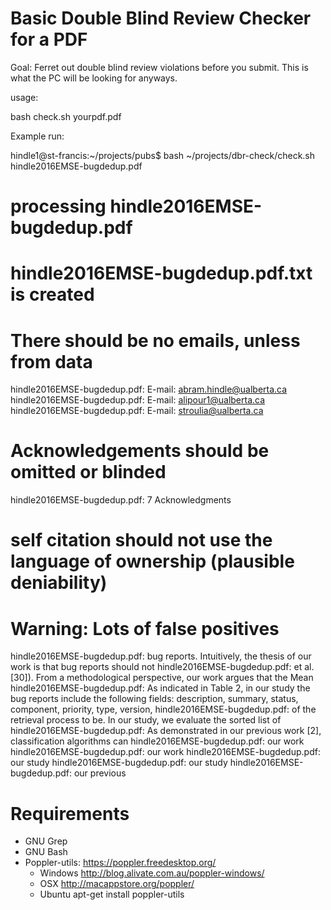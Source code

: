 # Basic Double Blind Review Checker for a PDF

Goal: Ferret out double blind review violations before you submit. This is what the PC will be looking for anyways.

usage:

  bash check.sh yourpdf.pdf

Example run:

  hindle1@st-francis:~/projects/pubs$ bash ~/projects/dbr-check/check.sh hindle2016EMSE-bugdedup.pdf
  # processing hindle2016EMSE-bugdedup.pdf
  # hindle2016EMSE-bugdedup.pdf.txt is created
  # There should be no emails, unless from data
  hindle2016EMSE-bugdedup.pdf:	E-mail: abram.hindle@ualberta.ca
  hindle2016EMSE-bugdedup.pdf:	E-mail: alipour1@ualberta.ca
  hindle2016EMSE-bugdedup.pdf:	E-mail: stroulia@ualberta.ca
  # Acknowledgements should be omitted or blinded
  hindle2016EMSE-bugdedup.pdf:	7 Acknowledgments
  # self citation should not use the language of ownership (plausible deniability)
  # Warning: Lots of false positives
  hindle2016EMSE-bugdedup.pdf:	bug reports. Intuitively, the thesis of our work is that bug reports should not
  hindle2016EMSE-bugdedup.pdf:	et al. [30]). From a methodological perspective, our work argues that the Mean
  hindle2016EMSE-bugdedup.pdf:	As indicated in Table 2, in our study the bug reports include the following fields: description, summary, status, component, priority, type, version,
  hindle2016EMSE-bugdedup.pdf:	of the retrieval process to be. In our study, we evaluate the sorted list of
  hindle2016EMSE-bugdedup.pdf:	As demonstrated in our previous work [2], classification algorithms can
  hindle2016EMSE-bugdedup.pdf:	our work
  hindle2016EMSE-bugdedup.pdf:	our work
  hindle2016EMSE-bugdedup.pdf:	our study
  hindle2016EMSE-bugdedup.pdf:	our study
  hindle2016EMSE-bugdedup.pdf:	our previous

# Requirements

* GNU Grep
* GNU Bash
* Poppler-utils: https://poppler.freedesktop.org/
  * Windows http://blog.alivate.com.au/poppler-windows/
  * OSX http://macappstore.org/poppler/
  * Ubuntu apt-get install poppler-utils


